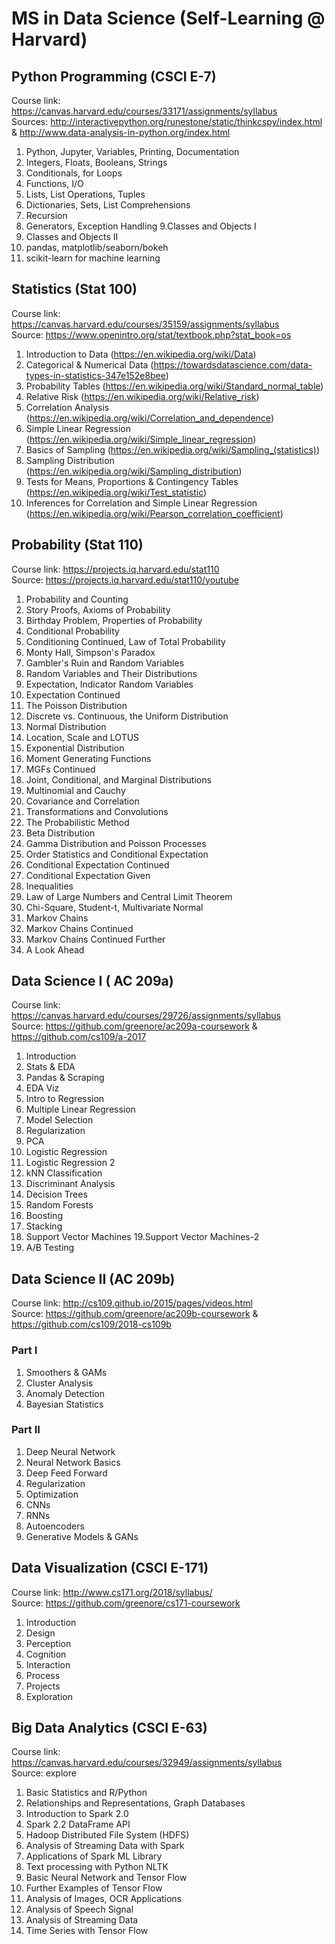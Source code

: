 # MS in Data Science (Self-Learning @ Harvard)

## Python Programming (CSCI E-7)
Course link: https://canvas.harvard.edu/courses/33171/assignments/syllabus </br>
Sources: http://interactivepython.org/runestone/static/thinkcspy/index.html & http://www.data-analysis-in-python.org/index.html

1. Python, Jupyter, Variables, Printing, Documentation
2. Integers, Floats, Booleans, Strings
3. Conditionals, for Loops
4. Functions, I/O
5. Lists, List Operations, Tuples
6. Dictionaries, Sets, List Comprehensions
7. Recursion
8. Generators, Exception Handling
9.Classes and Objects I
10. Classes and Objects II
11. pandas, matplotlib/seaborn/bokeh
12. scikit-learn for machine learning

## Statistics (Stat 100)
Course link: https://canvas.harvard.edu/courses/35159/assignments/syllabus </br>
Source: https://www.openintro.org/stat/textbook.php?stat_book=os

1. Introduction to Data (https://en.wikipedia.org/wiki/Data)
2. Categorical & Numerical Data (https://towardsdatascience.com/data-types-in-statistics-347e152e8bee)
3. Probability Tables (https://en.wikipedia.org/wiki/Standard_normal_table)
4. Relative Risk (https://en.wikipedia.org/wiki/Relative_risk)
5. Correlation Analysis (https://en.wikipedia.org/wiki/Correlation_and_dependence)
6. Simple Linear Regression (https://en.wikipedia.org/wiki/Simple_linear_regression)
7. Basics of Sampling (https://en.wikipedia.org/wiki/Sampling_(statistics))
8. Sampling Distribution (https://en.wikipedia.org/wiki/Sampling_distribution)
9. Tests for Means, Proportions & Contingency Tables (https://en.wikipedia.org/wiki/Test_statistic)
10. Inferences for Correlation and Simple Linear Regression (https://en.wikipedia.org/wiki/Pearson_correlation_coefficient)

## Probability (Stat 110)
Course link: https://projects.iq.harvard.edu/stat110 </br>
Source: https://projects.iq.harvard.edu/stat110/youtube

1. Probability and Counting
2. Story Proofs, Axioms of Probability
3. Birthday Problem, Properties of Probability
4. Conditional Probability
5. Conditioning Continued, Law of Total Probability
6. Monty Hall, Simpson's Paradox
7. Gambler's Ruin and Random Variables
8. Random Variables and Their Distributions
9. Expectation, Indicator Random Variables
10. Expectation Continued
11. The Poisson Distribution
12. Discrete vs. Continuous, the Uniform Distribution
13. Normal Distribution
14. Location, Scale and LOTUS
15. Exponential Distribution
16. Moment Generating Functions
17. MGFs Continued
18. Joint, Conditional, and Marginal Distributions
19. Multinomial and Cauchy
20. Covariance and Correlation
21. Transformations and Convolutions
22. The Probabilistic Method
23. Beta Distribution
24. Gamma Distribution and Poisson Processes
25. Order Statistics and Conditional Expectation
26. Conditional Expectation Continued
27. Conditional Expectation Given
28. Inequalities
29. Law of Large Numbers and Central Limit Theorem
30. Chi-Square, Student-t, Multivariate Normal
31. Markov Chains
32. Markov Chains Continued
33. Markov Chains Continued Further
34. A Look Ahead

## Data Science I ( AC 209a)
Course link: https://canvas.harvard.edu/courses/29726/assignments/syllabus </br>
Source: https://github.com/greenore/ac209a-coursework & https://github.com/cs109/a-2017

1. Introduction
2. Stats & EDA
3. Pandas & Scraping
4. EDA Viz
5. Intro to Regression
6. Multiple Linear Regression
7. Model Selection
8. Regularization
9. PCA
10. Logistic Regression
11. Logistic Regression 2
12. kNN Classification
13. Discriminant Analysis
14. Decision Trees
15. Random Forests
16. Boosting
17. Stacking
18. Support Vector Machines
19.Support Vector Machines-2
20. A/B Testing 

## Data Science II (AC 209b)
Course link: http://cs109.github.io/2015/pages/videos.html </br>
Source: https://github.com/greenore/ac209b-coursework & https://github.com/cs109/2018-cs109b

### Part I
1. Smoothers & GAMs
2. Cluster Analysis
3. Anomaly Detection
4. Bayesian Statistics

### Part II
1. Deep Neural Network
2. Neural Network Basics
3. Deep Feed Forward
4. Regularization
5. Optimization
6. CNNs
7. RNNs
8. Autoencoders
9. Generative Models & GANs

## Data Visualization (CSCI E-171)
Course link: http://www.cs171.org/2018/syllabus/ </br>
Source: https://github.com/greenore/cs171-coursework

1. Introduction
2. Design
3. Perception
4. Cognition
5. Interaction
6. Process
7. Projects
8. Exploration

## Big Data Analytics (CSCI E-63)
Course link: https://canvas.harvard.edu/courses/32949/assignments/syllabus </br>
Source: explore

1. Basic Statistics and R/Python
2. Relationships and Representations, Graph Databases
3. Introduction to Spark 2.0
4. Spark 2.2 DataFrame API
5. Hadoop Distributed File System (HDFS)
6. Analysis of Streaming Data with Spark
7. Applications of Spark ML Library
8. Text processing with Python NLTK
9. Basic Neural Network and Tensor Flow
10. Further Examples of Tensor Flow
11. Analysis of Images, OCR Applications
12. Analysis of Speech Signal
13. Analysis of Streaming Data
14. Time Series with Tensor Flow 
